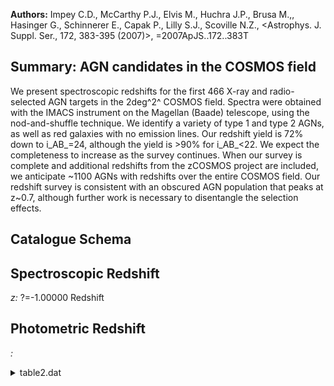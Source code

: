 **Authors:** Impey C.D., McCarthy P.J., Elvis M., Huchra J.P., Brusa M.,, Hasinger G., Schinnerer E., Capak P., Lilly S.J., Scoville N.Z., <Astrophys. J. Suppl. Ser., 172, 383-395 (2007)>, =2007ApJS..172..383T

## Summary: AGN candidates in the COSMOS field 

We present spectroscopic redshifts for the first 466 X-ray and radio-selected AGN targets in the 2deg^2^ COSMOS field. Spectra were obtained with the IMACS instrument on the Magellan (Baade) telescope, using the nod-and-shuffle technique. We identify a variety of type 1 and type 2 AGNs, as well as red galaxies with no emission lines. Our redshift yield is 72% down to i_AB_=24, although the yield is >90% for i_AB_<22. We expect the completeness to increase as the survey continues. When our survey is complete and additional redshifts from the zCOSMOS project are included, we anticipate ~1100 AGNs with redshifts over the entire COSMOS field. Our redshift survey is consistent with an obscured AGN population that peaks at z~0.7, although further work is necessary to disentangle the selection effects.

## Catalogue Schema


## Spectroscopic Redshift 
 
*z:* ?=-1.00000 Redshift 
 

## Photometric Redshift 
 
*:*  
 
<details>
<summary>table2.dat</summary>

| Bytes   | Format   | Units    | Label     | Explanations                                   |
|:--------|:---------|:---------|:----------|:-----------------------------------------------|
| 1- 6    | A6       | ---      | ---       | [COSMOS]                                       |
| 8- 26   | A19      | ---      | [TIM2007] | Object name (JHHMMSS.ss+DDMMSS.s),             |
| 28- 38  | F11.7    | deg      | RAdeg     | Right Ascension in decimal degrees (J2000)     |
| 40- 48  | F9.7     | deg      | DEdeg     | Declination in decimal degrees (J2000)         |
| 50- 54  | F5.2     | ---      | imag      | HST/ACS i band AB magnitude                    |
| 56- 61  | F6.2     | ---      | S/N       | Signal-to-noise                                |
| 63- 67  | I5       | ---      | Texp      | Exposure time                                  |
| 69- 73  | A5       | ---      | Type      | Source classification (1)                      |
| 75- 82  | F8.5     | ---      | z         | ?=-1.00000 Redshift                            |
| 84      | A1       | ---      | n_z       | [c] Manually assigned z (2)                    |
| 86- 93  | F8.5     | ---      | e_z       | ?=-1.00000 The 1{sigma} error in z             |
| 95      | A1       | ---      | n_e_z     | [b] Manually assigned e_z (3)                  |
| 97      | A1       | ---      | zconf     | Confidence note on z (4)                       |
| 1       | =        | Type     | 1         | AGN                                            |
| 2       | =        | Type     | 2         | AGN                                            |
| 2       | AGN      | and      | red       | galaxy hybrid                                  |
| 2       | Type     | 1        | AGN       | had their  redshifts                           |
| 1       | =        | redshift | is        | considered unambiguous                         |
| 2       | =        | only     | one       | line fit or the redshift comes strictly from a |

**Note**: Source type as follows:
     q1 = Type 1 AGN
     q2 = Type 2 AGN
      e = red galaxy
    q2e = Type 2 AGN and red galaxy hybrid
  mstar = M-type stars
      ? = questionable classification
     q? = blue continua but no obvious emission lines
     e? = red  continua and no emission or absorption lines
Note (2): 'c' indicates that these zconf=2 Type 1 AGN had their  redshifts
     manually adjusted to be more consistent with  their u*(CFHT)-B(Subaru)
     and V(Subaru)-r(Subaru) colors.
Note (3): 'b' indicates objects with a manually assigned redshift error
     derived from the 5-pixel spectral resolution.
Note (4): Note on zconf as follows:
      1 = redshift is considered unambiguous 
      2 = only one line fit or the redshift comes strictly from a 
          well-fit continuum shape over the entire spectral range 
      ? = signal-to-noise of the object spectrum was too low for 
          a redshift to be determined

</details>
